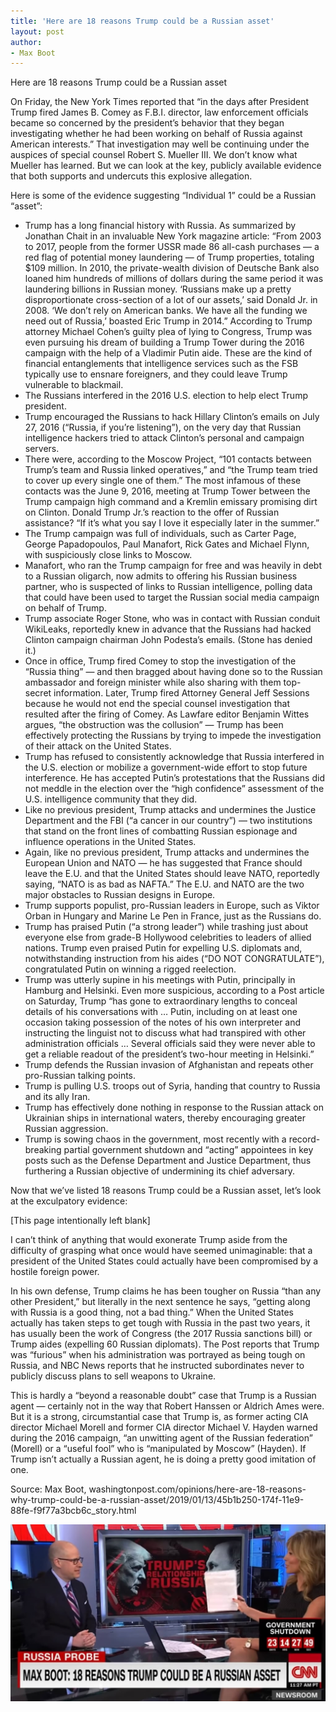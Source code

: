 ```yaml
---
title: 'Here are 18 reasons Trump could be a Russian asset'
layout: post
author:
- Max Boot
---
```


Here are 18 reasons Trump could be a Russian asset

On Friday, the New York Times reported that “in the days after President Trump fired James B. Comey as F.B.I. director, law enforcement officials became so concerned by the president’s behavior that they began investigating whether he had been working on behalf of Russia against American interests.” That investigation may well be continuing under the auspices of special counsel Robert S. Mueller III. We don’t know what Mueller has learned. But we can look at the key, publicly available evidence that both supports and undercuts this explosive allegation.

Here is some of the evidence suggesting “Individual 1” could be a Russian “asset”:

* Trump has a long financial history with Russia. As summarized by Jonathan Chait in an invaluable New York magazine article: “From 2003 to 2017, people from the former USSR made 86 all-cash purchases — a red flag of potential money laundering — of Trump properties, totaling $109 million. In 2010, the private-wealth division of Deutsche Bank also loaned him hundreds of millions of dollars during the same period it was laundering billions in Russian money. ‘Russians make up a pretty disproportionate cross-section of a lot of our assets,’ said Donald Jr. in 2008. ‘We don’t rely on American banks. We have all the funding we need out of Russia,’ boasted Eric Trump in 2014.” According to Trump attorney Michael Cohen’s guilty plea of lying to Congress, Trump was even pursuing his dream of building a Trump Tower during the 2016 campaign with the help of a Vladimir Putin aide. These are the kind of financial entanglements that intelligence services such as the FSB typically use to ensnare foreigners, and they could leave Trump vulnerable to blackmail.
* The Russians interfered in the 2016 U.S. election to help elect Trump president.
* Trump encouraged the Russians to hack Hillary Clinton’s emails on July 27, 2016 (“Russia, if you’re listening”), on the very day that Russian intelligence hackers tried to attack Clinton’s personal and campaign servers.
* There were, according to the Moscow Project, “101 contacts between Trump’s team and Russia linked operatives,” and “the Trump team tried to cover up every single one of them.” The most infamous of these contacts was the June 9, 2016, meeting at Trump Tower between the Trump campaign high command and a Kremlin emissary promising dirt on Clinton. Donald Trump Jr.’s reaction to the offer of Russian assistance? “If it’s what you say I love it especially later in the summer.”
* The Trump campaign was full of individuals, such as Carter Page, George Papadopoulos, Paul Manafort, Rick Gates and Michael Flynn, with suspiciously close links to Moscow.
* Manafort, who ran the Trump campaign for free and was heavily in debt to a Russian oligarch, now admits to offering his Russian business partner, who is suspected of links to Russian intelligence, polling data that could have been used to target the Russian social media campaign on behalf of Trump.
* Trump associate Roger Stone, who was in contact with Russian conduit WikiLeaks, reportedly knew in advance that the Russians had hacked Clinton campaign chairman John Podesta’s emails. (Stone has denied it.)
* Once in office, Trump fired Comey to stop the investigation of the “Russia thing” — and then bragged about having done so to the Russian ambassador and foreign minister while also sharing with them top-secret information. Later, Trump fired Attorney General Jeff Sessions because he would not end the special counsel investigation that resulted after the firing of Comey. As Lawfare editor Benjamin Wittes argues, “the obstruction was the collusion” — Trump has been effectively protecting the Russians by trying to impede the investigation of their attack on the United States.
* Trump has refused to consistently acknowledge that Russia interfered in the U.S. election or mobilize a government-wide effort to stop future interference. He has accepted Putin’s protestations that the Russians did not meddle in the election over the “high confidence” assessment of the U.S. intelligence community that they did.
* Like no previous president, Trump attacks and undermines the Justice Department and the FBI (“a cancer in our country”) — two institutions that stand on the front lines of combatting Russian espionage and influence operations in the United States.
* Again, like no previous president, Trump attacks and undermines the European Union and NATO — he has suggested that France should leave the E.U. and that the United States should leave NATO, reportedly saying, “NATO is as bad as NAFTA.” The E.U. and NATO are the two major obstacles to Russian designs in Europe.
* Trump supports populist, pro-Russian leaders in Europe, such as Viktor Orban in Hungary and Marine Le Pen in France, just as the Russians do.
* Trump has praised Putin (“a strong leader”) while trashing just about everyone else from grade-B Hollywood celebrities to leaders of allied nations. Trump even praised Putin for expelling U.S. diplomats and, notwithstanding instruction from his aides (“DO NOT CONGRATULATE”), congratulated Putin on winning a rigged reelection.
* Trump was utterly supine in his meetings with Putin, principally in Hamburg and Helsinki. Even more suspicious, according to a Post article on Saturday, Trump “has gone to extraordinary lengths to conceal details of his conversations with … Putin, including on at least one occasion taking possession of the notes of his own interpreter and instructing the linguist not to discuss what had transpired with other administration officials … Several officials said they were never able to get a reliable readout of the president’s two-hour meeting in Helsinki.”
* Trump defends the Russian invasion of Afghanistan and repeats other pro-Russian talking points.
* Trump is pulling U.S. troops out of Syria, handing that country to Russia and its ally Iran.
* Trump has effectively done nothing in response to the Russian attack on Ukrainian ships in international waters, thereby encouraging greater Russian aggression.
* Trump is sowing chaos in the government, most recently with a record-breaking partial government shutdown and “acting” appointees in key posts such as the Defense Department and Justice Department, thus furthering a Russian objective of undermining its chief adversary.

Now that we’ve listed 18 reasons Trump could be a Russian asset, let’s look at the exculpatory evidence:

[This page intentionally left blank]

I can’t think of anything that would exonerate Trump aside from the difficulty of grasping what once would have seemed unimaginable: that a president of the United States could actually have been compromised by a hostile foreign power.

In his own defense, Trump claims he has been tougher on Russia “than any other President,” but literally in the next sentence he says, “getting along with Russia is a good thing, not a bad thing.” When the United States actually has taken steps to get tough with Russia in the past two years, it has usually been the work of Congress (the 2017 Russia sanctions bill) or Trump aides (expelling 60 Russian diplomats). The Post reports that Trump was “furious” when his administration was portrayed as being tough on Russia, and NBC News reports that he instructed subordinates never to publicly discuss plans to sell weapons to Ukraine.

This is hardly a “beyond a reasonable doubt” case that Trump is a Russian agent — certainly not in the way that Robert Hanssen or Aldrich Ames were. But it is a strong, circumstantial case that Trump is, as former acting CIA director Michael Morell and former CIA director Michael V. Hayden warned during the 2016 campaign, “an unwitting agent of the Russian federation” (Morell) or a “useful fool” who is “manipulated by Moscow” (Hayden). If Trump isn’t actually a Russian agent, he is doing a pretty good imitation of one.

Source: Max Boot, washingtonpost.com/opinions/here-are-18-reasons-why-trump-could-be-a-russian-asset/2019/01/13/45b1b250-174f-11e9-88fe-f9f77a3bcb6c_story.html

![18 reasons Trump could be a Russian asset](/assets/2019-01-13-18-reasons.jpg "18 reasons Trump could be a Russian asset")


